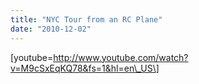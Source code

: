 ```yaml
---
title: "NYC Tour from an RC Plane"
date: "2010-12-02"
---
```


\[youtube=http://www.youtube.com/watch?v=M9cSxEqKQ78&fs=1&hl=en\_US\]
